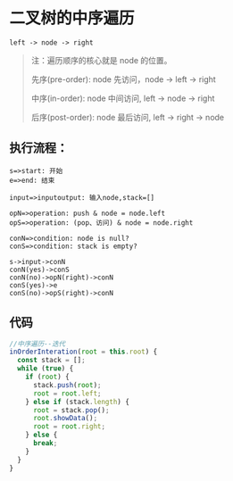 # 二叉树的中序遍历

`left -> node -> right`

> 注：遍历顺序的核心就是 node 的位置。
>
> 先序(pre-order): node 先访问，node -> left -> right
>
> 中序(in-order): node 中间访问, left -> node -> right
>
> 后序(post-order): node 最后访问, left -> right -> node

## 执行流程：

```flow
s=>start: 开始
e=>end: 结束

input=>inputoutput: 输入node,stack=[]

opN=>operation: push & node = node.left
opS=>operation: (pop、访问) & node = node.right

conN=>condition: node is null?
conS=>condition: stack is empty?

s->input->conN
conN(yes)->conS
conN(no)->opN(right)->conN
conS(yes)->e
conS(no)->opS(right)->conN
```

## 代码

```js
//中序遍历--迭代
inOrderInteration(root = this.root) {
  const stack = [];
  while (true) {
    if (root) {
      stack.push(root);
      root = root.left;
    } else if (stack.length) {
      root = stack.pop();
      root.showData();
      root = root.right;
    } else {
      break;
    }
  }
}
```
